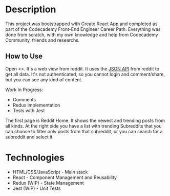 # Description

This project was bootstrapped with Create React App and completed as part of the Codecademy Front-End Engineer Career Path. Everything was done from scratch, with my own knowledge and help from Codecademy Community, friends and researchs.

## How to Use

Open <>. It's a web view from reddit. It uses the [JSON API](https://github.com/reddit-archive/reddit/wiki/JSON) from reddit to get all data. It's not authenticated, so you cannot login and comment/share, but you can see any kind of content.

Work In Progress:
  * Comments
  * Redux implementation
  * Tests with Jest

The first page is Reddit Home. It shows the newest and trending posts from all kinds. At the right side you have a list with trending Subreddits that you can choose to filter only posts from that subreddit, or you can search for a subreddit and select it.
  

# Technologies
* HTML/CSS/JavaScript - Main stack
* React - Component Management and Reusability
* Redux (WIP) - State Management
* Jest (WIP) - Unit Tests
